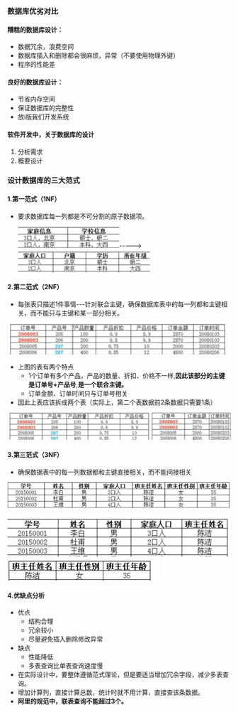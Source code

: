 ### 数据库优劣对比

#### 糟糕的数据库设计：

* 数据冗余，浪费空间
* 数据库插入和删除都会很麻烦，异常（不要使用物理外键）
* 程序的性能差

#### 良好的数据库设计：

* 节省内存空间
* 保证数据库的完整性
* 放i版我们开发系统

#### 软件开发中，关于数据库的设计

1. 分析需求
2. 概要设计

### 设计数据库的三大范式

#### 1.第一范式（1NF）

* 要求数据库每一列都是不可分割的原子数据项。

  ![image-20200315113354254](13.数据库设计规范.assets/image-20200315113354254.png)----->![image-20200315113407548](13.数据库设计规范.assets/image-20200315113407548.png)

#### 2.第二范式（2NF）

* 每张表只描述1件事情---针对联合主键，确保数据库表中的每一列都和主键相关，而不能只与主键和某一部分相关。

![image-20200315113949683](13.数据库设计规范.assets/image-20200315113949683.png)

* 上图的表有两个特点
  * 1个订单有多个产品，产品的数量、折扣、价格不一样,**因此该部分的主键是订单号+产品号**,**是一个联合主键。**
  * 订单金额、订单时间只与订单号相关
* 因此上表应该拆成两个表（实际上，第二个表数据前2条数据只需要1条）

![image-20200315114159954](13.数据库设计规范.assets/image-20200315114159954.png)

#### 3.第三范式（3NF）

* 确保数据表中的每一列数据都和主键直接相关，而不能间接相关

![image-20200315115015015](13.数据库设计规范.assets/image-20200315115015015.png)

![image-20200315115027051](13.数据库设计规范.assets/image-20200315115027051.png)![image-20200315115035814](13.数据库设计规范.assets/image-20200315115035814.png)

#### 4.优缺点分析

* 优点
  * 结构合理
  * 冗余较小
  * 尽量避免插入删除修改异常
* 缺点
  * 性能降低
  * 多表查询比单表查询速度慢
* 在实际设计中，要整体遵循范式理论，但是要适当增加冗余字段，减少多表查询。
* 增加计算列，直接计算总数，统计时就不用计算，直接查该条数据。
* **阿里的规范中，联表查询不能超过3个。**

